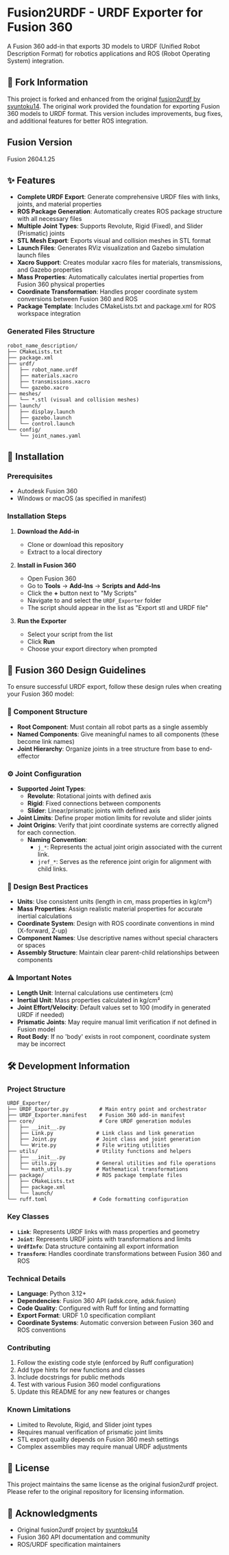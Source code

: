 # Fusion2URDF - URDF Exporter for Fusion 360

A Fusion 360 add-in that exports 3D models to URDF (Unified Robot Description Format) for robotics applications and ROS (Robot Operating System) integration.

## 🔗 Fork Information

This project is forked and enhanced from the original [fusion2urdf by syuntoku14](https://github.com/syuntoku14/fusion2urdf). The original work provided the foundation for exporting Fusion 360 models to URDF format. This version includes improvements, bug fixes, and additional features for better ROS integration.

## Fusion Version
Fusion 2604.1.25

## ✨ Features

- **Complete URDF Export**: Generate comprehensive URDF files with links, joints, and material properties
- **ROS Package Generation**: Automatically creates ROS package structure with all necessary files
- **Multiple Joint Types**: Supports Revolute, Rigid (Fixed), and Slider (Prismatic) joints
- **STL Mesh Export**: Exports visual and collision meshes in STL format
- **Launch Files**: Generates RViz visualization and Gazebo simulation launch files
- **Xacro Support**: Creates modular xacro files for materials, transmissions, and Gazebo properties
- **Mass Properties**: Automatically calculates inertial properties from Fusion 360 physical properties
- **Coordinate Transformation**: Handles proper coordinate system conversions between Fusion 360 and ROS
- **Package Template**: Includes CMakeLists.txt and package.xml for ROS workspace integration

### Generated Files Structure
```
robot_name_description/
├── CMakeLists.txt
├── package.xml
├── urdf/
│   ├── robot_name.urdf
│   ├── materials.xacro
│   ├── transmissions.xacro
│   └── gazebo.xacro
├── meshes/
│   └── *.stl (visual and collision meshes)
├── launch/
│   ├── display.launch
│   ├── gazebo.launch
│   └── control.launch
└── config/
    └── joint_names.yaml
```

## 🚀 Installation

### Prerequisites
- Autodesk Fusion 360
- Windows or macOS (as specified in manifest)

### Installation Steps

1. **Download the Add-in**
   - Clone or download this repository
   - Extract to a local directory

2. **Install in Fusion 360**
   - Open Fusion 360
   - Go to **Tools** → **Add-Ins** → **Scripts and Add-Ins**
   - Click the **+** button next to "My Scripts"
   - Navigate to and select the `URDF_Exporter` folder
   - The script should appear in the list as "Export stl and URDF file"

3. **Run the Exporter**
   - Select your script from the list
   - Click **Run**
   - Choose your export directory when prompted

## 🎯 Fusion 360 Design Guidelines

To ensure successful URDF export, follow these design rules when creating your Fusion 360 model:

### 🔧 Component Structure
- **Root Component**: Must contain all robot parts as a single assembly
- **Named Components**: Give meaningful names to all components (these become link names)
- **Joint Hierarchy**: Organize joints in a tree structure from base to end-effector

### ⚙️ Joint Configuration
- **Supported Joint Types**:
  - **Revolute**: Rotational joints with defined axis
  - **Rigid**: Fixed connections between components  
  - **Slider**: Linear/prismatic joints with defined axis
- **Joint Limits**: Define proper motion limits for revolute and slider joints
- **Joint Origins**: Verify that joint coordinate systems are correctly aligned for each connection.
    - **Naming Convention**:
        - `j_*`: Represents the actual joint origin associated with the current link.
        - `jref_*`: Serves as the reference joint origin for alignment with child links.

### 📐 Design Best Practices
- **Units**: Use consistent units (length in cm, mass properties in kg/cm²)
- **Mass Properties**: Assign realistic material properties for accurate inertial calculations
- **Coordinate System**: Design with ROS coordinate conventions in mind (X-forward, Z-up)
- **Component Names**: Use descriptive names without special characters or spaces
- **Assembly Structure**: Maintain clear parent-child relationships between components

### ⚠️ Important Notes
- **Length Unit**: Internal calculations use centimeters (cm)
- **Inertial Unit**: Mass properties calculated in kg/cm²
- **Joint Effort/Velocity**: Default values set to 100 (modify in generated URDF if needed)
- **Prismatic Joints**: May require manual limit verification if not defined in Fusion model
- **Root Body**: If no 'body' exists in root component, coordinate system may be incorrect

## 🛠️ Development Information

### Project Structure
```
URDF_Exporter/
├── URDF_Exporter.py          # Main entry point and orchestrator
├── URDF_Exporter.manifest    # Fusion 360 add-in manifest
├── core/                     # Core URDF generation modules
│   ├── __init__.py
│   ├── Link.py              # Link class and link generation
│   ├── Joint.py             # Joint class and joint generation  
│   └── Write.py             # File writing utilities
├── utils/                   # Utility functions and helpers
│   ├── __init__.py
│   ├── utils.py             # General utilities and file operations
│   └── math_utils.py        # Mathematical transformations
├── package/                 # ROS package template files
│   ├── CMakeLists.txt
│   ├── package.xml
│   └── launch/
└── ruff.toml               # Code formatting configuration
```

### Key Classes
- **`Link`**: Represents URDF links with mass properties and geometry
- **`Joint`**: Represents URDF joints with transformations and limits  
- **`UrdfInfo`**: Data structure containing all export information
- **`Transform`**: Handles coordinate transformations between Fusion 360 and ROS

### Technical Details
- **Language**: Python 3.12+
- **Dependencies**: Fusion 360 API (adsk.core, adsk.fusion)
- **Code Quality**: Configured with Ruff for linting and formatting
- **Export Format**: URDF 1.0 specification compliant
- **Coordinate Systems**: Automatic conversion between Fusion 360 and ROS conventions

### Contributing
1. Follow the existing code style (enforced by Ruff configuration)
2. Add type hints for new functions and classes
3. Include docstrings for public methods
4. Test with various Fusion 360 model configurations
5. Update this README for any new features or changes

### Known Limitations
- Limited to Revolute, Rigid, and Slider joint types
- Requires manual verification of prismatic joint limits
- STL export quality depends on Fusion 360 mesh settings
- Complex assemblies may require manual URDF adjustments

## 📄 License

This project maintains the same license as the original fusion2urdf project. Please refer to the original repository for licensing information.

## 🙏 Acknowledgments

- Original fusion2urdf project by [syuntoku14](https://github.com/syuntoku14)
- Fusion 360 API documentation and community
- ROS/URDF specification maintainers